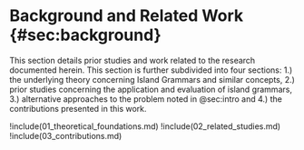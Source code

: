 # Background and Related Work {#sec:background}

This section details prior studies and work related to the research documented herein. This section is further subdivided into four sections: 1.) the underlying theory concerning Island Grammars and similar concepts, 2.) prior studies concerning the application and evaluation of island grammars, 3.) alternative approaches to the problem noted in @sec:intro and 4.) the contributions presented in this work.

!include(01_theoretical_foundations.md)
!include(02_related_studies.md)
!include(03_contributions.md)
